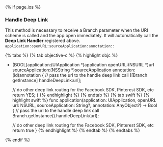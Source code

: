 {% if page.ios %}
### Handle Deep Link

This method is necessary to receive a Branch parameter when the URI scheme is called and the app open immediately. It will automatically call the **Deep Link Handler** registered above. `application:openURL:sourceApplication:annotation:`:

{% tabs %}
{% tab objective-c %}
{% highlight objc %}
- (BOOL)application:(UIApplication *)application openURL:(NSURL *)url sourceApplication:(NSString *)sourceApplication annotation:(id)annotation {
    // pass the url to the handle deep link call
    [[Branch getInstance] handleDeepLink:url];

    // do other deep link routing for the Facebook SDK, Pinterest SDK, etc
    return YES;
}
{% endhighlight %}
{% endtab %}
{% tab swift %}
{% highlight swift %}
func application(application: UIApplication, openURL url: NSURL, sourceApplication: String?, annotation: AnyObject?) -> Bool {
    // pass the url to the handle deep link call
    Branch.getInstance().handleDeepLink(url);

    // do other deep link routing for the Facebook SDK, Pinterest SDK, etc
    return true
}
{% endhighlight %}
{% endtab %}
{% endtabs %}

{% endif %}